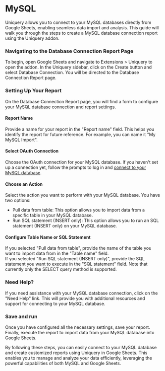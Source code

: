 # MySQL

Uniquery allows you to connect to your MySQL databases directly from Google Sheets, enabling seamless data import and analysis. This guide will walk you through the steps to create a MySQL database connection report using the Uniquery addon.

### Navigating to the Database Connection Report Page

To begin, open Google Sheets and navigate to Extensions > Uniquery to open the addon. In the Uniquery sidebar, click on the Create button and select Database Connection. You will be directed to the Database Connection Report page.

### Setting Up Your Report

On the Database Connection Report page, you will find a form to configure your MySQL database connection and report settings.

#### Report Name

Provide a name for your report in the "Report name" field. This helps you identify the report for future reference. For example, you can name it "My MySQL Import".

#### Select OAuth Connection

Choose the OAuth connection for your MySQL database. If you haven't set up a connection yet, follow the prompts to log in and [connect to your MySQL database](database-connection.md).

#### Choose an Action

Select the action you want to perform with your MySQL database. You have two options:

* Pull data from table: This option allows you to import data from a specific table in your MySQL database.
* Run SQL statement (INSERT only): This option allows you to run an SQL statement (INSERT only) on your MySQL database.

#### Configure Table Name or SQL Statement

If you selected "Pull data from table", provide the name of the table you want to import data from in the "Table name" field.\
If you selected "Run SQL statement (INSERT only)", provide the SQL statement you want to execute in the "SQL statement" field. Note that currently only the SELECT query method is supported.

### Need Help?

If you need assistance with your MySQL database connection, click on the "Need Help" link. This will provide you with additional resources and support for connecting to your MySQL database.

### Save and run

Once you have configured all the necessary settings, save your report. Finally, execute the report to import data from your MySQL database into Google Sheets.

By following these steps, you can easily connect to your MySQL database and create customized reports using Uniquery in Google Sheets. This enables you to manage and analyze your data efficiently, leveraging the powerful capabilities of both MySQL and Google Sheets.
